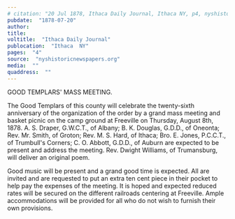 ```yaml
---
# citation: "20 Jul 1878, Ithaca Daily Journal, Ithaca NY, p4, nyshistoricnewspapers.org."
pubdate:  "1878-07-20"
author: 
title: 
voltitle:  "Ithaca Daily Journal"
publocation:  "Ithaca  NY"
pages:  "4"
source:  "nyshistoricnewspapers.org"
media:  ""
quaddress:  ""
---
```

GOOD TEMPLARS' MASS MEETING.

The Good Templars of this county will celebrate the twenty-sixth anniversary of the organization of the order by a grand mass meeting and basket picnic on the camp ground at Freeville on Thursday, August 8th, 1878. A. S. Draper, G.W.C.T., of Albany; B. K. Douglas, G.D.D., of Oneonta; Rev. Mr. Smith, of Groton; Rev. M. S. Hard, of Ithaca; Bro. E. Jones, P.C.C.T., of Trumbull's Corners; C. O. Abbott, G.D.D., of Auburn are expected to be present and address the meeting. Rev. Dwight Williams, of Trumansburg, will deliver an original poem. 

Good music will be present and a grand good time is expected. All are invited and are requested to put an extra ten cent piece in their pocket to help pay the expenses of the meeting. It is hoped and expected reduced rates will be secured on the different railroads centering at Freeville. Ample accommodations will be provided for all who do not wish to furnish their own provisions.

